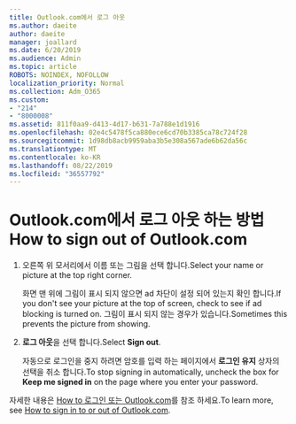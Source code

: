 ```yaml
---
title: Outlook.com에서 로그 아웃
ms.author: daeite
author: daeite
manager: joallard
ms.date: 6/20/2019
ms.audience: Admin
ms.topic: article
ROBOTS: NOINDEX, NOFOLLOW
localization_priority: Normal
ms.collection: Adm_O365
ms.custom:
- "214"
- "8000008"
ms.assetid: 811f0aa9-d413-4d17-b631-7a788e1d1916
ms.openlocfilehash: 02e4c5478f5ca880ece6cd70b3385ca78c724f28
ms.sourcegitcommit: 1d98db8acb9959aba3b5e308a567ade6b62da56c
ms.translationtype: MT
ms.contentlocale: ko-KR
ms.lasthandoff: 08/22/2019
ms.locfileid: "36557792"
---
```

# <a name="how-to-sign-out-of-outlookcom"></a><span data-ttu-id="868f8-102">Outlook.com에서 로그 아웃 하는 방법</span><span class="sxs-lookup"><span data-stu-id="868f8-102">How to sign out of Outlook.com</span></span>

1. <span data-ttu-id="868f8-103">오른쪽 위 모서리에서 이름 또는 그림을 선택 합니다.</span><span class="sxs-lookup"><span data-stu-id="868f8-103">Select your name or picture at the top right corner.</span></span>

    <span data-ttu-id="868f8-104">화면 맨 위에 그림이 표시 되지 않으면 ad 차단이 설정 되어 있는지 확인 합니다.</span><span class="sxs-lookup"><span data-stu-id="868f8-104">If you don't see your picture at the top of screen, check to see if ad blocking is turned on.</span></span> <span data-ttu-id="868f8-105">그림이 표시 되지 않는 경우가 있습니다.</span><span class="sxs-lookup"><span data-stu-id="868f8-105">Sometimes this prevents the picture from showing.</span></span>

2. <span data-ttu-id="868f8-106">**로그 아웃**을 선택 합니다.</span><span class="sxs-lookup"><span data-stu-id="868f8-106">Select **Sign out**.</span></span>

    <span data-ttu-id="868f8-107">자동으로 로그인을 중지 하려면 암호를 입력 하는 페이지에서 **로그인 유지** 상자의 선택을 취소 합니다.</span><span class="sxs-lookup"><span data-stu-id="868f8-107">To stop signing in automatically, uncheck the box for **Keep me signed in** on the page where you enter your password.</span></span>

<span data-ttu-id="868f8-108">자세한 내용은 [How to 로그인 또는 Outlook.com](https://support.office.com/article/e08eb8ac-ac27-49f4-a400-a47311e1ee7e?wt.mc_id=Office_Outlook_com_Alchemy)를 참조 하세요.</span><span class="sxs-lookup"><span data-stu-id="868f8-108">To learn more, see [How to sign in to or out of Outlook.com](https://support.office.com/article/e08eb8ac-ac27-49f4-a400-a47311e1ee7e?wt.mc_id=Office_Outlook_com_Alchemy).</span></span>
  